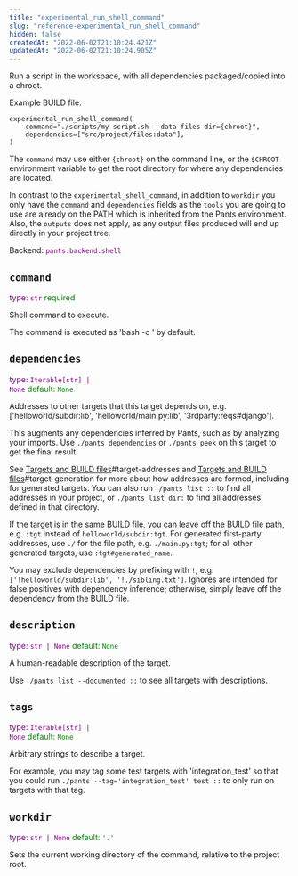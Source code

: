 ```yaml
---
title: "experimental_run_shell_command"
slug: "reference-experimental_run_shell_command"
hidden: false
createdAt: "2022-06-02T21:10:24.421Z"
updatedAt: "2022-06-02T21:10:24.905Z"
---
```

Run a script in the workspace, with all dependencies packaged/copied into a chroot.

Example BUILD file:

    experimental_run_shell_command(
        command="./scripts/my-script.sh --data-files-dir={chroot}",
        dependencies=["src/project/files:data"],
    )

The `command` may use either `{chroot}` on the command line, or the `$CHROOT` environment variable to get the root directory for where any dependencies are located.

In contrast to the `experimental_shell_command`, in addition to `workdir` you only have the `command` and `dependencies` fields as the `tools` you are going to use are already on the PATH which is inherited from the Pants environment. Also, the `outputs` does not apply, as any output files produced will end up directly in your project tree.

Backend: <span style="color: purple"><code>pants.backend.shell</code></span>

## <code>command</code>

<span style="color: purple">type: <code>str</code></span>
<span style="color: green">required</span>

Shell command to execute.

The command is executed as 'bash -c <command>' by default.

## <code>dependencies</code>

<span style="color: purple">type: <code>Iterable[str] | None</code></span>
<span style="color: green">default: <code>None</code></span>

Addresses to other targets that this target depends on, e.g. ['helloworld/subdir:lib', 'helloworld/main.py:lib', '3rdparty:reqs#django'].

This augments any dependencies inferred by Pants, such as by analyzing your imports. Use `./pants dependencies` or `./pants peek` on this target to get the final result.

See [Targets and BUILD files](doc:targets)#target-addresses and [Targets and BUILD files](doc:targets)#target-generation for more about how addresses are formed, including for generated targets. You can also run `./pants list ::` to find all addresses in your project, or `./pants list dir:` to find all addresses defined in that directory.

If the target is in the same BUILD file, you can leave off the BUILD file path, e.g. `:tgt` instead of `helloworld/subdir:tgt`. For generated first-party addresses, use `./` for the file path, e.g. `./main.py:tgt`; for all other generated targets, use `:tgt#generated_name`.

You may exclude dependencies by prefixing with `!`, e.g. `['!helloworld/subdir:lib', '!./sibling.txt']`. Ignores are intended for false positives with dependency inference; otherwise, simply leave off the dependency from the BUILD file.

## <code>description</code>

<span style="color: purple">type: <code>str | None</code></span>
<span style="color: green">default: <code>None</code></span>

A human-readable description of the target.

Use `./pants list --documented ::` to see all targets with descriptions.

## <code>tags</code>

<span style="color: purple">type: <code>Iterable[str] | None</code></span>
<span style="color: green">default: <code>None</code></span>

Arbitrary strings to describe a target.

For example, you may tag some test targets with 'integration_test' so that you could run `./pants --tag='integration_test' test ::` to only run on targets with that tag.

## <code>workdir</code>

<span style="color: purple">type: <code>str | None</code></span>
<span style="color: green">default: <code>&#x27;.&#x27;</code></span>

Sets the current working directory of the command, relative to the project root.
